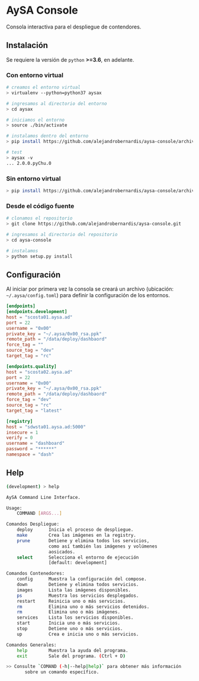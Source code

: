 # AySA Console

Consola interactiva para el despliegue de contendores.

## Instalación

Se requiere la versión de `python` **>=3.6**, en adelante.

### Con entorno virtual

```bash
# creamos el entorno virtual
> virtualenv --python=python37 aysax

# ingresamos al directorio del entorno
> cd aysax

# iniciamos el entorno
> source ./bin/activate

# instalamos dentro del entorno
> pip install https://github.com/alejandrobernardis/aysa-console/archive/master.zip

# test
> aysax -v
... 2.0.0.pyChu.0
```

### Sin entorno virtual

```bash
> pip install https://github.com/alejandrobernardis/aysa-console/archive/master.zip
```

### Desde el código fuente

```bash
# clonamos el repositorio
> git clone https://github.com/alejandrobernardis/aysa-console.git

# ingresamos al directorio del repositorio
> cd aysa-console

# instalamos
> python setup.py install
```

## Configuración

Al iniciar por primera vez la consola se creará un archivo (ubicación: `~/.aysa/config.toml`) para definir la configuración de los entornos. 

```toml
[endpoints]
[endpoints.development]
host = "scosta01.aysa.ad"
port = 22
username = "0x00"
private_key = "~/.aysa/0x00_rsa.ppk"
remote_path = "/data/deploy/dashbaord"
force_tag = ""
source_tag = "dev"
target_tag = "rc"

[endpoints.quality]
host = "scosta02.aysa.ad"
port = 22
username = "0x00"
private_key = "~/.aysa/0x00_rsa.ppk"
remote_path = "/data/deploy/dashbaord"
force_tag = "dev"
source_tag = "rc"
target_tag = "latest"

[registry]
host = "sdwsta01.aysa.ad:5000"
insecure = 1
verify = 0
username = "dashboard"
password = "******"
namespace = "dash"
```

## Help

```bash
(development) > help

AySA Command Line Interface.

Usage:
    COMMAND [ARGS...]

Comandos Despliegue:
    deploy      Inicia el proceso de despliegue.
    make        Crea las imágenes en la registry.
    prune       Detiene y elimina todos los servicios,
                como así también las imágenes y volúmenes
                aosicados.
    select      Selecciona el entorno de ejecución
                [default: development]

Comandos Contenedores:
    config      Muestra la configuración del compose.
    down        Detiene y elimina todos servicios.
    images      Lista las imágenes disponibles.
    ps          Muestra los servicios desplegados.
    restart     Reinicia uno o más servicios.
    rm          Elimina uno o más servicios detenidos.
    rm          Elimina uno o más imágenes.
    services    Lista los servicios disponibles.
    start       Inicia uno o más servicios.
    stop        Detiene uno o más servicios.
    up          Crea e inicia uno o más servicios.

Comandos Generales:
    help        Muestra la ayuda del programa.
    exit        Sale del programa. (Ctrl + D)

>> Consulte `COMAND (-h|--help|help)` para obtener más información 
       sobre un comando específico. 
```